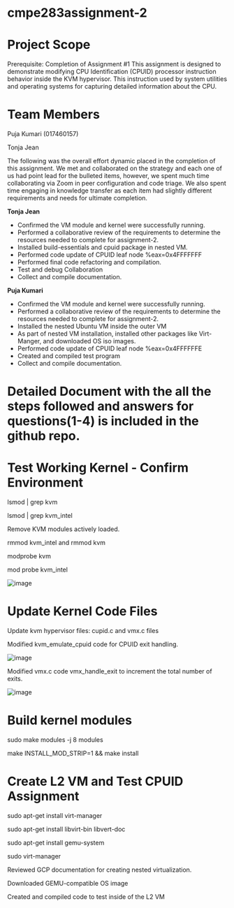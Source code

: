 # cmpe283assignment-2

# Project Scope

Prerequisite:  Completion of Assignment #1
This assignment is designed to demonstrate modifying CPU Identification (CPUID) processor instruction behavior inside the KVM hypervisor.   This instruction used by system utilities and operating systems for capturing detailed information about the CPU.

# Team Members
Puja Kumari (017460157)

Tonja Jean

The following was the overall effort dynamic placed in the completion of this assignment.  We met and collaborated on the strategy and each one of us had point lead for the bulleted items, however, we spent much time collaborating via Zoom in peer configuration and code triage.  We also spent time engaging in knowledge transfer as each item had slightly different requirements and needs for ultimate completion.

**Tonja Jean**
* Confirmed the VM module and kernel were successfully running.  
* Performed a collaborative review of the requirements to determine the resources needed to complete for assignment-2.
* Installed build-essentials and cpuid package in nested VM.
* Performed code update of CPUID leaf node %eax=0x4FFFFFFF
* Performed final code refactoring and compilation.
* Test and debug Collaboration
* Collect and compile documentation.

**Puja Kumari**
* Confirmed the VM module and kernel were successfully running.  
* Performed a collaborative review of the requirements to determine the resources needed to complete for assignment-2.
*	Installed the nested Ubuntu VM inside the outer VM
* As part of nested VM installation, installed other packages like Virt-Manger, and downloaded OS iso
images.
* Performed code update of CPUID leaf node %eax=0x4FFFFFFE
* Created and compiled test program
* Collect and compile documentation.

# Detailed Document with the all the steps followed and answers for questions(1-4) is included in the github repo.


# Test Working Kernel - Confirm Environment

lsmod | grep kvm

lsmod | grep kvm_intel

Remove KVM modules actively loaded.

rmmod kvm_intel and rmmod kvm

modprobe kvm

mod probe kvm_intel

![image](https://github.com/tlavette/cmpe283assignment-2/assets/33330609/0d2826ab-5c87-44fe-af36-f1000ffbb1ef)



# Update Kernel Code Files
Update kvm hypervisor files:  cupid.c and vmx.c files

Modified kvm_emulate_cpuid code for CPUID exit handling. 

![image](https://github.com/tlavette/cmpe283assignment-2/assets/33330609/9d56770f-4750-48f7-870f-e771c9c5b0cd)


Modified vmx.c code vmx_handle_exit to increment the total number of exits.

![image](https://github.com/tlavette/cmpe283assignment-2/assets/33330609/a4a9f4bb-cc2c-4ba8-8cd5-40fe4e1549a9)


# Build kernel modules

sudo make modules -j 8 modules

make INSTALL_MOD_STRIP=1 && make install

# Create L2 VM and Test CPUID Assignment

sudo apt-get install virt-manager 

sudo apt-get install libvirt-bin libvert-doc

sudo apt-get install gemu-system

sudo virt-manager

Reviewed GCP documentation for creating nested virtualization.

Downloaded GEMU-compatible OS image

Created and compiled code to test inside of the L2 VM


